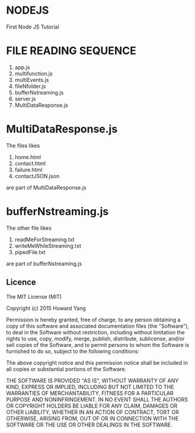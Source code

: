 # NODEJS
First Node JS Tutorial

# FILE READING SEQUENCE
1. app.js
2. multifunction.js
3. multiEvents.js
4. fileNfolder.js
5. bufferNstreaming.js
6. server.js
7. MultiDataResponse.js

# MultiDataResponse.js
The files likes 
1. home.html
2. contact.html
3. failure.html
4. contactJSON.json

are part of MultiDataResponse.js

# bufferNstreaming.js
The other file likes 
1. readMeForStreaming.txt
2. writeMeWhileStreaming.txt
3. pipedFile.txt

are part of bufferNstreaming.js

## Licence
The MIT License (MIT)

Copyright (c) 2015 Howard Yang

Permission is hereby granted, free of charge, to any person obtaining a copy
of this software and associated documentation files (the "Software"), to deal
in the Software without restriction, including without limitation the rights
to use, copy, modify, merge, publish, distribute, sublicense, and/or sell
copies of the Software, and to permit persons to whom the Software is
furnished to do so, subject to the following conditions:

The above copyright notice and this permission notice shall be included in all
copies or substantial portions of the Software.

THE SOFTWARE IS PROVIDED "AS IS", WITHOUT WARRANTY OF ANY KIND, EXPRESS OR
IMPLIED, INCLUDING BUT NOT LIMITED TO THE WARRANTIES OF MERCHANTABILITY,
FITNESS FOR A PARTICULAR PURPOSE AND NONINFRINGEMENT. IN NO EVENT SHALL THE
AUTHORS OR COPYRIGHT HOLDERS BE LIABLE FOR ANY CLAIM, DAMAGES OR OTHER
LIABILITY, WHETHER IN AN ACTION OF CONTRACT, TORT OR OTHERWISE, ARISING FROM,
OUT OF OR IN CONNECTION WITH THE SOFTWARE OR THE USE OR OTHER DEALINGS IN THE
SOFTWARE.